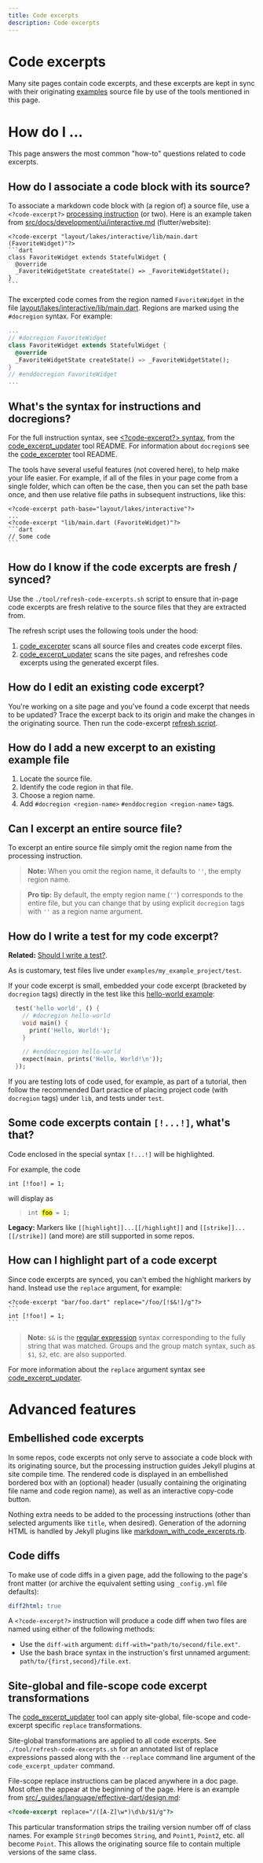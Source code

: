 ```yaml
---
title: Code excerpts
description: Code excerpts
---
```


# Code excerpts

Many site pages contain code excerpts, and these excerpts are kept in sync with
their originating [examples][] source file by use of the tools mentioned in this
page.

# How do I ...

This page answers the most common "how-to" questions related to code excerpts.

## How do I associate a code block with its source?

To associate a markdown code block with (a region of) a source file, use a
`<?code-excerpt?>` [processing instruction][] (or two). Here is an example taken
from [src/docs/development/ui/interactive.md][] (flutter/website):

    <?code-excerpt "layout/lakes/interactive/lib/main.dart (FavoriteWidget)"?>
    ```dart
    class FavoriteWidget extends StatefulWidget {
      @override
      _FavoriteWidgetState createState() => _FavoriteWidgetState();
    }
    ```

The excerpted code comes from the region named `FavoriteWidget` in the file
[layout/lakes/interactive/lib/main.dart][]. Regions are marked using the
`#docregion` syntax. For example:

```dart
...
// #docregion FavoriteWidget
class FavoriteWidget extends StatefulWidget {
  @override
  _FavoriteWidgetState createState() => _FavoriteWidgetState();
}
// #enddocregion FavoriteWidget
...
```

## What's the syntax for instructions and docregions?

For the full instruction syntax, see [\<?code-excerpt?> syntax][], from the
[code_excerpt_updater][] tool README. For information about `docregion`s see the
[code_excerpter][] tool README.

The tools have several useful features (not covered here), to help make your
life easier. For example, if all of the files in your page come from a single
folder, which can often be the case, then you can set the path base once, and
then use relative file paths in subsequent instructions, like this:

    <?code-excerpt path-base="layout/lakes/interactive"?>
    ...
    <?code-excerpt "lib/main.dart (FavoriteWidget)"?>
    ```dart
    // Some code
    ```

<a id="refresh"></a>
## How do I know if the code excerpts are fresh / synced?

Use the `./tool/refresh-code-excerpts.sh` script to ensure that in-page code
excerpts are fresh relative to the source files that they are extracted from.

The refresh script uses the following tools under the hood:

 1. [code_excerpter][] scans all source files and creates code excerpt files.
 2. [code_excerpt_updater][] scans the site pages, and refreshes code excerpts
    using the generated excerpt files.

## How do I edit an existing code excerpt?

You're working on a site page and you've found a code excerpt that needs to be
updated? Trace the excerpt back to its origin and make the changes in the
originating source. Then run the code-excerpt [refresh script](#refresh).

## How do I add a new excerpt to an existing example file

 1. Locate the source file.
 1. Identify the code region in that file.
 1. Choose a region name.
 1. Add `#docregion <region-name>` `#enddocregion <region-name>` tags.

## Can I excerpt an entire source file?

To excerpt an entire source file simply omit the region name from the processing
instruction.

> **Note:** When you omit the region name, it defaults to `''`, the empty region name.

> **Pro tip:** By default, the empty region name (`''`) corresponds to the
> entire file, but you can change that by using explicit `docregion` tags with
> `''` as a region name argument.

## How do I write a test for my code excerpt?

**Related:** [Should I write a test?][].

As is customary, test files live under `examples/my_example_project/test`.

If your code excerpt is small, embedded your code excerpt (bracketed by
`docregion` tags) directly in the test like this [hello-world example][]:

```dart
  test('hello world', () {
    // #docregion hello-world
    void main() {
      print('Hello, World!');
    }

    // #enddocregion hello-world
    expect(main, prints('Hello, World!\n'));
  });
```

If you are testing lots of code used, for example, as part of a tutorial, then
follow the recommended Dart practice of placing project code (with `docregion`
tags) under `lib`, and tests under `test`.


## Some code excerpts contain `[!...!]`, what's that?

Code enclosed in the special syntax `[!...!]` will be highlighted.

For example, the code

```
int [!foo!] = 1;
```

will display as

> <code>int <mark>foo</mark> = 1;</code>

**Legacy:** Markers like `[[highlight]]...[[/highlight]]` and
`[[strike]]...[[/strike]]` (and more) are still supported in some repos.

## How can I highlight part of a code excerpt

Since code excerpts are synced, you can't embed the highlight markers by hand.
Instead use the `replace` argument, for example:

    <?code-excerpt "bar/foo.dart" replace="/foo/[!$&!]/g"?>
    ```
    int [!foo!] = 1;
    ```

> **Note:** `$&` is the [regular expression][] syntax corresponding to the fully
> string that was matched. Groups and the group match syntax, such as `$1`,
> `$2`, etc. are also supported.

For more information about the `replace` argument syntax see
[code_excerpt_updater][].

# Advanced features

## Embellished code excerpts

In some repos, code excerpts not only serve to associate a code block with its
originating source, but the processing instruction guides Jekyll plugins at site
compile time. The rendered code is displayed in an embellished bordered box with
an (optional) header (usually containing the originating file name and code
region name), as well as an interactive copy-code button.

Nothing extra needs to be added to the processing instructions (other than selected arguments like `title`, when desired). Generation of the adorning HTML is handled by Jekyll plugins like [markdown_with_code_excerpts.rb][].

## Code diffs

To make use of code diffs in a given page, add the following to the page's front matter (or archive the equivalent setting using `_config.yml` file defaults):

```yaml
diff2html: true
```

A `<?code-excerpt?>` instruction will produce a code diff when two files are named using either of the following methods:

- Use the `diff-with` argument: `diff-with="path/to/second/file.ext"`.
- Use the bash brace syntax in the instruction's first unnamed argument:
  `path/to/{first,second}/file.ext`.

## Site-global and file-scope code excerpt transformations

The [code_excerpt_updater][] tool can apply site-global, file-scope and
code-excerpt specific `replace` transformations.

Site-global transformations are applied to all code excerpts. See
`./tool/refresh-code-excerpts.sh` for an annotated list of replace expressions passed
along with the `--replace` command line argument of the `code_excerpt_updater` command.

File-scope replace instructions can be placed anywhere in a doc page. Most often
the appear at the beginning of the page. Here is an example from
[src/_guides/language/effective-dart/design.md][]:

```html
<?code-excerpt replace="/([A-Z]\w*)\d\b/$1/g"?>
```

This particular transformation strips the trailing version number off of class names. For
example `String0` becomes `String`, and `Point1`, `Point2`, etc. all become `Point`. This
allows the originating source file to contain multiple versions of the same class.


[\<?code-excerpt?> syntax]: https://github.com/chalin/code_excerpt_updater#3-code-excerpt-syntax
[code_excerpt_updater]: https://github.com/dart-lang/site-shared/tree/main/packages/code_excerpt_updater
[code_excerpter]: https://github.com/dart-lang/site-shared/tree/main/packages/code_excerpter
[examples]: examples.md
[hello-world example]: https://github.com/dart-lang/site-www/blob/main/examples/misc/test/samples_test.dart
[layout/lakes/interactive/lib/main.dart]: https://github.com/flutter/website/blob/main/examples/layout/lakes/interactive/lib/main.dart?raw=1
[markdown_with_code_excerpts.rb]: src/_plugins/markdown_with_code_excerpts.rb
[processing instruction]: https://en.wikipedia.org/wiki/Processing_Instruction
[regular expression]: https://developer.mozilla.org/en-US/docs/Web/JavaScript/Guide/Regular_Expressions
[Should I write a test?]: examples#should-i-write-a-test
[src/_guides/language/effective-dart/design.md]: https://github.com/dart-lang/site-www/blob/main/src/_guides/language/effective-dart/design.md?raw=1
[src/docs/development/ui/interactive.md]: https://github.com/flutter/website/blob/main/src/docs/development/ui/interactive.md?raw=1
